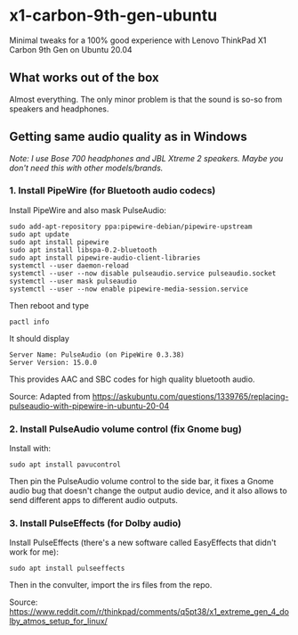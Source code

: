 # x1-carbon-9th-gen-ubuntu

Minimal tweaks for a 100% good experience with Lenovo ThinkPad X1 Carbon 9th Gen on Ubuntu 20.04

## What works out of the box

Almost everything. The only minor problem is that the sound is so-so from speakers and headphones.

## Getting same audio quality as in Windows

*Note: I use Bose 700 headphones and JBL Xtreme 2 speakers. Maybe you don't need this with other models/brands.*

### 1. Install PipeWire (for Bluetooth audio codecs)

Install PipeWire and also mask PulseAudio:
```
sudo add-apt-repository ppa:pipewire-debian/pipewire-upstream
sudo apt update
sudo apt install pipewire
sudo apt install libspa-0.2-bluetooth
sudo apt install pipewire-audio-client-libraries
systemctl --user daemon-reload
systemctl --user --now disable pulseaudio.service pulseaudio.socket
systemctl --user mask pulseaudio
systemctl --user --now enable pipewire-media-session.service
```

Then reboot and type
```
pactl info
```

It should display
```
Server Name: PulseAudio (on PipeWire 0.3.38)
Server Version: 15.0.0
```

This provides AAC and SBC codes for high quality bluetooth audio.

Source: Adapted from https://askubuntu.com/questions/1339765/replacing-pulseaudio-with-pipewire-in-ubuntu-20-04

### 2. Install PulseAudio volume control (fix Gnome bug)

Install with:
```
sudo apt install pavucontrol
```

Then pin the PulseAudio volume control to the side bar, it fixes a Gnome audio bug that doesn't change the output audio device, and it also allows to send different apps to different audio outputs.

### 3. Install PulseEffects (for Dolby audio)

Install PulseEffects (there's a new software called EasyEffects that didn't work for me):
```
sudo apt install pulseeffects
```

Then in the convulter, import the irs files from the repo.

Source: https://www.reddit.com/r/thinkpad/comments/q5pt38/x1_extreme_gen_4_dolby_atmos_setup_for_linux/
